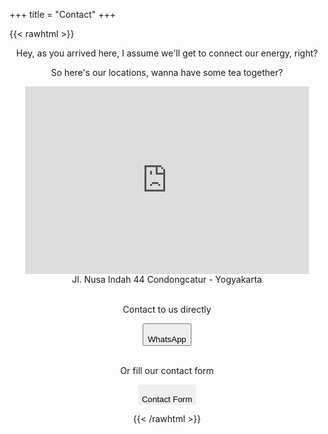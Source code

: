 +++
title = "Contact"
+++

{{< rawhtml >}}

<style>

.responsive-iframe {
  position: realtive;
  top: 0;
  left: 0;
  bottom: 0;
  right: 0;
  width: 90%;
  height: 300px;
  border: none;
}


.accordion {
  cursor: pointer;
  border: none;
  outline: none;
  transition: 0.4s;
}

.panel {
 display: none;
  overflow: hidden;
}

</style>

<div align="center">

<lottie-player src="/lottie/contact.json"  background="transparent"  speed="0.5"  style="width: 200px; height: 200px;"  loop  autoplay></lottie-player>

<p>Hey, as you arrived here, I assume we'll get to connect our energy, right?

<p>So here's our locations, wanna have some tea together?</p>

<div>
<iframe class="responsive-iframe" src="https://www.google.com/maps/embed?pb=!1m18!1m12!1m3!1d3953.3023469240125!2d110.4067709143761!3d-7.757723579079995!2m3!1f0!2f0!3f0!3m2!1i1024!2i768!4f13.1!3m3!1m2!1s0x2e7a599c06dcbe05%3A0x6d8d95b17734ad62!2sJl.%20Nusa%20Indah%20No.44%2C%20Ngringin%2C%20Condongcatur%2C%20Kec.%20Depok%2C%20Kabupaten%20Sleman%2C%20Daerah%20Istimewa%20Yogyakarta%2055281!5e0!3m2!1sen!2sid!4v1612567300984!5m2!1sen!2sid"></iframe>
</div>
Jl. Nusa Indah 44 Condongcatur - Yogyakarta

<br>
<br>

<p>Contact to us directly</p>

<span>

  <button onclick="wa()" style="display: flex; flex-direction: column; align-items: center;">
    <i class="fab fa-whatsapp fa-2x"></i>
    <br />
    WhatsApp
  </button>
  
</span>

</br>

<p>Or fill our contact form</p>

<div>

  <button class="accordion" style="display: flex; flex-direction: column; align-items: center;">
  <i class="far fa-file-alt fa-2x"></i>
  <br />
      Contact Form
  </button>

  <div class="panel">
    
    <div align="center">

      <br>
      
      <p>Please fill completely</p>
      
      <form name="Hello" method="POST" data-netlify="true" onsubmit="alert('Your form has been submited')" action="/">

        <p>
          <label>Desired name
          <br>
          <input type="text" name="Name" required style="text-align: center;"/></label>   
        </p>

        <p>
          <label>Phone or Email
          <br>
          <input type="text" name="ID" required style="text-align: center;"/></label>
        </p>

        <p>
          <label>Message
          <br>
          <textarea name="Message" required></textarea></label>
        </p>

        <p>
          <button type="submit">
            <i class="far fa-share-square"></i>
            &nbsp;
            Send
          </button>
        </p>

      </form>

    </div>

  </div>

</div>

<script>

var acc = document.getElementsByClassName("accordion");
var i;

for (i = 0; i < acc.length; i++) {
  acc[i].addEventListener("click", function() {
    this.classList.toggle("active");
    var panel = this.nextElementSibling;
    if (panel.style.display === "block") {
      panel.style.display = "none";
    } else {
      panel.style.display = "block";
    }
  });
}

</script>

<script>

function wa() {
    var txt;
        if (confirm("You'll be directed to WhatsApp")) {
        window.open("https://wa.link/do79yu");
        } else {
        txt = "";
        }
}

</script>

<script src="/fa.js" crossorigin="anonymous"></script>

{{< /rawhtml >}}